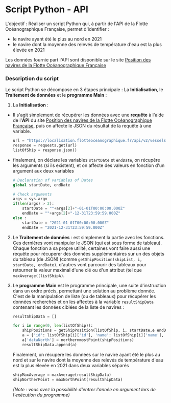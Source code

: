 # Script Python - API


L'objectif : Réaliser un script Python qui, à partir de l'API de la Flotte Océanographique Française, permet d'identifier :
- le navire ayant été le plus au nord en 2021
- le navire dont la moyenne des relevés de température d'eau est la plus élevée en 2021

Les données fournie part l'API sont disponible sur le site [Position des navires de la Flotte Océanographique Française](https://www.data.gouv.fr/fr/datasets/position-des-navires-de-la-flotte-oceanographique-francaise/)


### Description du script

Le script Python se décompose en 3 étapes principale : La **Initialisation**, le **Traitement de données** et le **programme Main** :

1. La **Initialisation** : 
  * Il s'agit simplement de récupérer les données avec une **requête** à l'aide de l'**API** du site [Position des navires de la Flotte Océanographique Française](https://www.data.gouv.fr/fr/datasets/position-des-navires-de-la-flotte-oceanographique-francaise/), puis on affecte le JSON du résultat de la requête à une variable.
    ```python
    url = "https://localisation.flotteoceanographique.fr/api/v2/vessels"
    response = requests.get(url)
    listOfShip = response.json()
    ```
  * finalement, on déclare les variables `startDate` et `endDate`, on récupère les arguments (si ils existent), et on affecte des valeurs en fonction d'un argument aux deux variables
    ```python
    # Declaration of variables of Dates
    global startDate, endDate

    # Check arguments
    args = sys.argv
    if(len(args) > 2):
        startDate = ""+args[2]+"-01-01T00:00:00.000Z"
        endDate = ""+args[2]+"-12-31T23:59:59.000Z"
    else :
        startDate = "2021-01-01T00:00:00.000Z"
        endDate = "2021-12-31T23:59:59.000Z"
    ```

2. Le **Traitement de données** : est simplement la partie avec les fonctions. Ces dernières vont manipuler le JSON (qui est sous forme de tableau). Chaque fonction a sa propre utilité, certaines vont faire aussi une requête pour récuperer des données supplémentaires sur un des objets du tableau (de JSON) (comme `getShipPosition(shipList, i,  startDate, endDate)`, d'autres vont parcourir des tableaux pour retourner la valeur maximal d'une clé ou d'un attribut (tel que `maxAverage((listShipA)`.

3. Le **programme Main** est le programme principale, une suite d'instruction dans un ordre précis, permettant une solution au problème donnée. C'est de la manipulation de liste (ou de tableaux) pour récupérer les données recherchés et on les affectes à la variable `resultShipData` contenant les données ciblées de la liste de navires :
    ```python
    resultShipData = []

    for i in range(0, len(listOfShip)):
        shipPositions = getShipPosition(listOfShip, i, startDate,e endDate)
        a = {'id': listOfShip[i]['id'], 'name': listOfShip[i]['name'], 'average' : tempAverage(shipPositions)}
        a['dataNorth'] = northernmostPoint(shipPositions)
        resultShipData.append(a)
    ```
    Finalement, on récupere les données sur le navire ayant été le plus au nord et sur le navire dont la moyenne des relevés de température d'eau est la plus élevée en 2021 dans deux variables séparés
    ```python
    shipMaxAverage = maxAverage(resultShipData)
    shipNortherPoint = maxNorthPoint(resultShipData)
    ```
    
    *(Note : vous avez la possibilité d'entrer l'année en argument lors de l'exécution du programme)*
    


